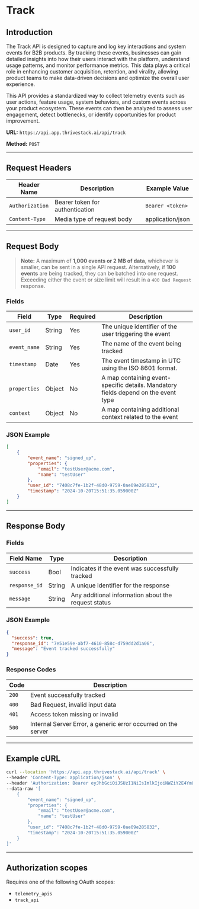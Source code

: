 # Track

## Introduction

The Track API is designed to capture and log key interactions and system events for B2B products. By tracking these events, businesses can gain detailed insights into how their users interact with the platform, understand usage patterns, and monitor performance metrics. This data plays a critical role in enhancing customer acquisition, retention, and virality, allowing product teams to make data-driven decisions and optimize the overall user experience.

This API provides a standardized way to collect telemetry events such as user actions, feature usage, system behaviors, and custom events across your product ecosystem. These events can then be analyzed to assess user engagement, detect bottlenecks, or identify opportunities for product improvement.

<!-- ![Track Flowchart](/img/docs/analyze/apis/track-flowchart.png) -->

**URL:** `https://api.app.thrivestack.ai/api/track`

**Method:** `POST`

<hr/>

## Request Headers

| Header Name | Description | Example Value |
| --- | --- | --- |
| `Authorization` | Bearer token for authentication | `Bearer <token>` |
| `Content-Type` | Media type of request body | application/json |

<hr/>

## Request Body

> **Note:** A maximum of **1,000 events or 2 MB of data**, whichever is smaller, can be sent in a single API request. Alternatively, if **100 events** are being tracked, they can be batched into one request. Exceeding either the event or size limit will result in a `400 Bad Request` response.

### Fields

| Field | Type | Required | Description |
| --- | --- | --- | --- |
| `user_id` | String | Yes | The unique identifier of the user triggering the event |
| `event_name` | String | Yes | The name of the event being tracked |
| `timestamp` | Date | Yes | The event timestamp in UTC using the ISO 8601 format. |
| `properties` | Object | No | A map containing event-specific details. Mandatory fields depend on the event type |
| `context` | Object | No | A map containing additional context related to the event |


### JSON Example

```json
[
    {
        "event_name": "signed_up",
        "properties": {
            "email": "testUser@acme.com",
            "name": "testUser"
        },
        "user_id": "7408c7fe-1b2f-48d0-9759-0ae09e285832",
        "timestamp": "2024-10-20T15:51:35.059000Z"
    }
]
```

<hr/>

## Response Body

### Fields

| Field Name | Type | Description |
| --- | --- | --- |
| `success` | Bool | Indicates if the event was successfully tracked |
| `response_id` | String | A unique identifier for the response |
| `message` | String | Any additional information about the request status |

### JSON Example

```json
{
  "success": true,
  "response_id": "7e51e59e-abf7-4610-858c-d759dd2d1a06",
  "message": "Event tracked successfully"
}
```

### Response Codes

| Code | Description |
| --- | --- |
| `200` | Event successfully tracked |
| `400` | Bad Request, invalid input data |
| `401` | Access token missing or invalid |
| `500` | Internal Server Error, a generic error occurred on the server |

<hr/>

## Example cURL

```bash
curl --location 'https://api.app.thrivestack.ai/api/track' \
--header 'Content-Type: application/json' \
--header 'Authorization: Bearer eyJhbGciOiJSUzI1NiIsImlkIjoiNWZiY2E4YmUtNzk0OC00ZGQ3LTgxZGItZDZiMTFjNjhlYjgwIiwidHlwIjoiSldUIn0.eyJhdWQiOiJ0ZWxlbWV0cnlfYXBpcyIsImV4cCI6MTcyOTU5MDg1NiwianRpIjoiNWZiY2E4YmUtNzk0OC00ZGQ3LTgxZGItZDZiMTFjNjhlYjgwIiwiaWF0IjoxNzI5NTEyODU2LCJpc3MiOiJUaHJpdmVTdGFjayJ9.RAImwOdWQUsK9ZPilxZe87SyNmWjvbC8YmbVc2GhLcH4g0hfQbxpeN7HUHk9cNdSw6PDQuNY3rpAKlCGeRBECUFVgAwCW5xSfNIc4_qlNeys9Sy0aQGeZ_9bhZFiDADOsVaspQnXI0MiE54UAlHnz4rU21YiDOgt5OQbdhmX9v8vW6AGRdwIS8WGADbCjdu8uFmaCEJqK4EsKTvJrxgyBGc_JC_A7ssYUbPmKpOuat6Vanlumw_kq32lYn7fSdL7gMXLYJykd6jV8uLUJsKQQd3w8L0DQFt40YPJmRm-68XhmBCDwQf0aUFuhbkOotZw-7-OJ4kuNoa6e6p62O_KqQ' \
--data-raw '[
    {
        "event_name": "signed_up",
        "properties": {
            "email": "testUser@acme.com",
            "name": "testUser"
        },
        "user_id": "7408c7fe-1b2f-48d0-9759-0ae09e285832",
        "timestamp": "2024-10-20T15:51:35.059000Z"
    }
]'
```
<hr/>

## Authorization scopes

Requires one of the following OAuth scopes:

- `telemetry_apis`
- `track_api`
